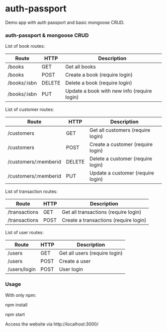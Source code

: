 # auth-passport

Demo app with auth passport and basic mongoose CRUD.

### auth-passport & mongoose CRUD
List of book routes:

|    Route     |  HTTP  |         Description         |
| ------------ | ------ | --------------------------- |
| /books       | GET    | Get all books               |
| /books       | POST   | Create a book (require login)             |
| /books/:isbn | DELETE | Delete a book (require login)              |
| /books/:isbn | PUT    | Update a book with new info (require login) |

List of customer routes:

|        Route         |  HTTP  |            Description            |
| -------------------- | ------ | --------------------------------- |
| /customers           | GET    | Get all customers (require login) |
| /customers           | POST   | Create a customer (require login) |
| /customers/:memberid | DELETE | Delete a customer (require login) |
| /customers/:memberid | PUT    | Update a customer (require login) |

List of transaction routes:

|     Route     | HTTP |      Description      |
| ------------- | ---- | --------------------- |
| /transactions | GET  | Get all transactions (require login) |
| /transactions | POST | Create a transactions (require login) |

List of user routes:

|    Route     | HTTP |          Description          |
| ------------ | ---- | ----------------------------- |
| /users       | GET  | Get all users (require login) |
| /users       | POST | Create a user                 |
| /users/login | POST | User login                    |

### Usage
With only npm:

npm install

npm start

Access the website via http://localhost:3000/

